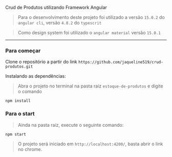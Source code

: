 
Crud de Produtos utilizando Framework Angular

> Para o desenvolvimento deste projeto foi utilizado a versão `15.0.2` do  `angular cli`, versão `4.8.2` do `typescrit`

> Como design system foi utilizado o `angular material` versão `15.0.1`

---

### Para começar

Clone o repositório a partir do link `https://github.com/jaqueline519/crud-produtos.git`

Instalando as dependências:

> Abra o projeto no terminal na pasta raiz `estoque-de-produtos` e digite o comando

```
npm install
```
### Para o start

> Ainda na pasta raiz, execute o seguinte comando:

```
npm start
```

> O projeto será iniciado em `http://localhost:4200/`, basta abrir o link no chrome.

